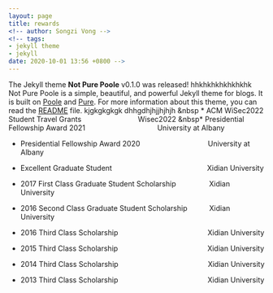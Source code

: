 ```yaml
---
layout: page
title: rewards
<!-- author: Songzi Vong -->
<!-- tags:
- jekyll theme
- jekyll
date: 2020-10-01 13:56 +0800 -->
---
```

The Jekyll theme **Not Pure Poole** v0.1.0 was released!
hhkhkhkhkhkhkhk
Not Pure Poole is a simple, beautiful, and powerful Jekyll theme for blogs. It is built on [Poole](https://github.com/poole/poole) and [Pure](https://purecss.io/).
For more information about this theme, you can read the [README](https://github.com/vszhub/not-pure-poole/blob/master/README.md) file.
kjgkgkgkgk
dhhgdhjhjjhjhjh &nbsp * ACM WiSec2022 Student Travel Grants  &emsp; &emsp; &emsp; &emsp; &emsp; &emsp;     Wisec2022 &nbsp* Presidential Fellowship Award 2021   &emsp; &emsp; &emsp; &emsp; &emsp; &emsp; &ensp;  &thinsp; &thinsp; &thinsp;     University at Albany

* Presidential Fellowship Award 2020    &emsp; &emsp; &emsp; &emsp; &emsp; &emsp; &ensp;  &ensp;      University at Albany

* Excellent Graduate Student   &emsp; &emsp; &emsp; &emsp; &emsp; &emsp; &emsp; &emsp; &emsp; &ensp;  &ensp;   Xidian University

* 2017 First Class Graduate Student Scholarship  &nbsp; &nbsp; &nbsp;  &nbsp; &nbsp;  &ensp;  &ensp;  Xidian University

* 2016 Second Class Graduate Student Scholarship  &nbsp; &nbsp; &nbsp;  &nbsp; &nbsp;   Xidian University

* 2016 Third Class Scholarship  &emsp; &emsp;  &emsp; &emsp; &emsp; &emsp; &emsp; &emsp; &emsp; &ensp;   Xidian University

* 2015 Third Class Scholarship  &emsp; &emsp;  &emsp; &emsp; &emsp; &emsp; &emsp; &emsp; &emsp; &ensp;  Xidian University

* 2014 Third Class Scholarship  &emsp; &emsp;  &emsp; &emsp; &emsp; &emsp; &emsp; &emsp; &emsp; &ensp;  Xidian University

* 2013 Third Class Scholarship  &emsp; &emsp;  &emsp; &emsp; &emsp; &emsp; &emsp; &emsp; &emsp; &ensp;  Xidian University

